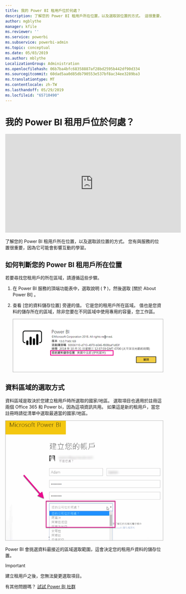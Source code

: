 ```yaml
---
title: 我的 Power BI 租用戶位於何處？
description: 了解您的 Power BI 租用戶所在位置，以及選取該位置的方式。 這很重要，若要了解，因為它可能會影響您有與服務互動。
author: mgblythe
manager: kfile
ms.reviewer: ''
ms.service: powerbi
ms.subservice: powerbi-admin
ms.topic: conceptual
ms.date: 05/03/2019
ms.author: mblythe
LocalizationGroup: Administration
ms.openlocfilehash: 06b7ba4bfc68358887af28bd2595b442df90d334
ms.sourcegitcommit: 60dad5aa0d85db790553e537bf8ac34ee3289ba3
ms.translationtype: MT
ms.contentlocale: zh-TW
ms.lasthandoff: 05/29/2019
ms.locfileid: "65710490"
---
```

# <a name="where-is-my-power-bi-tenant-located"></a>我的 Power BI 租用戶位於何處？

<iframe width="560" height="315" src="https://www.youtube.com/embed/0fOxaHJPvdM?showinfo=0" frameborder="0" allowfullscreen></iframe>

了解您的 Power BI 租用戶所在位置，以及選取該位置的方式。 您有與服務的位置很重要，因為它可能會影響互動的學習。

## <a name="how-to-determine-where-your-power-bi-tenant-is-located"></a>如何判斷您的 Power BI 租用戶所在位置

若要尋找您租用戶的所在區域，請遵循這些步驟。

1. 在 Power BI 服務的頂端功能表中，選取說明 ( **?** )，然後選取 [關於 About Power BI]  。

1. 查看 [您的資料儲存位置]  旁邊的值。 它是您的租用戶所在區域。 值也是您資料的儲存所在的區域，除非您要在不同區域中使用專用的容量，您工作區。

    ![資料區域](media/service-admin-where-is-my-tenant-located/power-bi-data-region.png)

## <a name="how-the-data-region-is-selected"></a>資料區域的選取方式

資料區域是取決於您建立租用戶時所選取的國家/地區。 選取項目也適用於註冊這兩個 Office 365 和 Power bi，因為這項資訊共用。 如果這是新的租用戶，當您註冊時請從清單中選取最適當的國家/地區。

![國家/地區選取項目](media/service-admin-where-is-my-tenant-located/sign-up-country-selection.png)

Power BI 會挑選資料最接近的區域選取範圍，這會決定您的租用戶資料的儲存位置。

> [!IMPORTANT]
> 建立租用戶之後，您無法變更選取項目。

有其他問題嗎？ [試試 Power BI 社群](http://community.powerbi.com/)

